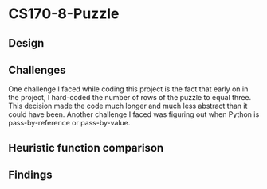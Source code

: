 # CS170-8-Puzzle

## Design

## Challenges

One challenge I faced while coding this project is the fact that early on in the project, I hard-coded the number of rows of the puzzle to equal three. This decision made the code much longer and much less abstract than it could have been. Another challenge I faced was figuring out when Python is pass-by-reference or pass-by-value.

## Heuristic function comparison

## Findings